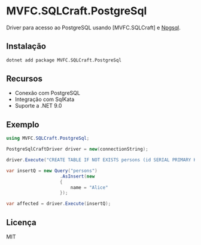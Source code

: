 # MVFC.SQLCraft.PostgreSql

Driver para acesso ao PostgreSQL usando [MVFC.SQLCraft] e [Npgsql](https://github.com/npgsql/npgsql).

## Instalação

```sh
dotnet add package MVFC.SQLCraft.PostgreSql
```

## Recursos

- Conexão com PostgreSQL
- Integração com SqlKata
- Suporte a .NET 9.0

## Exemplo

```csharp
using MVFC.SQLCraft.PostgreSql;

PostgreSqlCraftDriver driver = new(connectionString);

driver.Execute("CREATE TABLE IF NOT EXISTS persons (id SERIAL PRIMARY KEY, name VARCHAR(100) NOT NULL);");

var insertQ = new Query("persons")
                    .AsInsert(new 
                    { 
                        name = "Alice" 
                    });

var affected = driver.Execute(insertQ);
```

## Licença

MIT